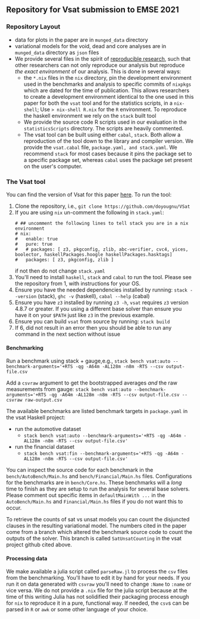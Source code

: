 ## Repository for Vsat submission to EMSE 2021


### Repository Layout
- data for plots in the paper are in `munged_data` directory
- variational models for the void, dead and core analyses are in `munged_data` directory as `json` files
- We provide several files in the spirit of [reproducible
  research](https://en.wikipedia.org/wiki/Reproducibility#Reproducible_research),
  such that other researchers can not only reproduce our analysis but reproduce
  _the exact environment_ of our analysis. This is done in several ways:
    - the `*.nix` files in the `nix` directory, pin the development environment
      used in the benchmarks and analysis to specific commits of `nixpkgs` which
      are dated for the time of publication. This allows researchers to create a
      development environment identical to the one used in this paper for both
      the `vsat` tool and for the statistics scripts, in a `nix-shell`; Use `>
      nix-shell R.nix` for the `R` environment. To reproduce the haskell
      environment we rely on the `stack` built tool
    - We provide the source code R scripts used in our evaluation in the
      `statisticsScripts` directory. The scripts are heavily commented.
    - The vsat tool can be built using either `cabal`, `stack`. Both allow a
      reproduction of the tool down to the library and compiler version. We
      provide the `vsat.cabal` file, `package.yaml, and stack.yaml`. We
      recommend `stack` for most cases because it pins the package set to a
      specific package set, whereas `cabal` uses the package set present on the
      user's computer.


### The Vsat tool
You can find the version of Vsat for this paper
[here](https://github.com/doyougnu/VSat). To run the tool:
1. Clone the repository, i.e., `git clone https://github.com/doyougnu/VSat`
2. If you are using `nix` un-comment the following in `stack.yaml`:
   ```
   # ## uncomment the following lines to tell stack you are in a nix environment
   # nix:
   #   enable: true
   #   pure: true
   #   # packages: [ z3, pkgconfig, zlib, abc-verifier, cvc4, yices, boolector, haskellPackages.hoogle haskellPackages.hasktags]
   #   packages: [ z3, pkgconfig, zlib ]
   ```
   if not then do not change `stack.yaml`
3. You'll need to install `haskell`, `stack` and `cabal` to run the tool.
   Please see the repository from 1, with instructions for your OS.
4. Ensure you have the needed dependencies installed by running: `stack
   --version` (stack), `ghc -v` (haskell), `cabal --help` (cabal)
5. Ensure you have `z3` installed by running `z3 -h`, `vsat` requires `z3`
   version 4.8.7 or greater. If you using a different base solver than ensure
   you have it on your `$PATH` just like `z3` in the previous example.
6. Ensure you can build `vsat` from source by running:
   `stack build`
7. If 6, did not result in an error then you should be able to run any command
   in the next section without issue


#### Benchmarking
Run a benchmark using stack + gauge,e.g., `stack bench vsat:auto
--benchmark-arguments='+RTS -qg -A64m -AL128m -n8m -RTS --csv output-file.csv`

Add a `csvraw` argument to get the bootstrapped averages _and_ the raw
measurements from gauge: `stack bench vsat:auto --benchmark-arguments='+RTS -qg
-A64m -AL128m -n8m -RTS --csv output-file.csv --csvraw raw-output.csv`


The available benchmarks are listed benchmark targets in `package.yaml` in the vsat Haskell project:
  - run the automotive dataset
    - `stack bench vsat:auto --benchmark-arguments='+RTS -qg -A64m -AL128m -n8m -RTS --csv output-file.csv'`
  - run the financial dataset
    - `stack bench vsat:fin --benchmark-arguments='+RTS -qg -A64m -AL128m -n8m -RTS --csv output-file.csv'`

You can inspect the source code for each benchmark in the
`bench/AutoBench/Main.hs` and `bench/Financial/Main.hs` files. Configurations
for the benchmarks are in `bench/Core.hs`. These benchmarks will a _long_ time
to finish as they are setup to run the analysis for several base solvers. Please
comment out specific items in `defaultMainWith ...` in the `AutoBench/Main.hs`
and `Financial/Main.hs` files if you do not want this to occur.

To retrieve the counts of sat vs unsat models you can count the disjuncted
clauses in the resulting variational model. The numbers cited in the paper come
from a branch which altered the benchmark source code to count the outputs of
the solver. This branch is called `SatUnsatCounting` in the vsat project github
cited above.

#### Processing data
We make available a julia script called `parseRaw.jl` to process the `csv` files
from the benchmarking. You'll have to edit it by hand for your needs. If you run
it on data generated with `csvraw` you'll need to change `:Name` to `:name` or
vice versa. We do not provide a `.nix` file for the julia script because at the
time of this writing Julia has not solidified their packaging process enough for
`nix` to reproduce it in a pure, functional way. If needed, the `csv`s can be
parsed in `R` or `awk` or some other language of your choice.
